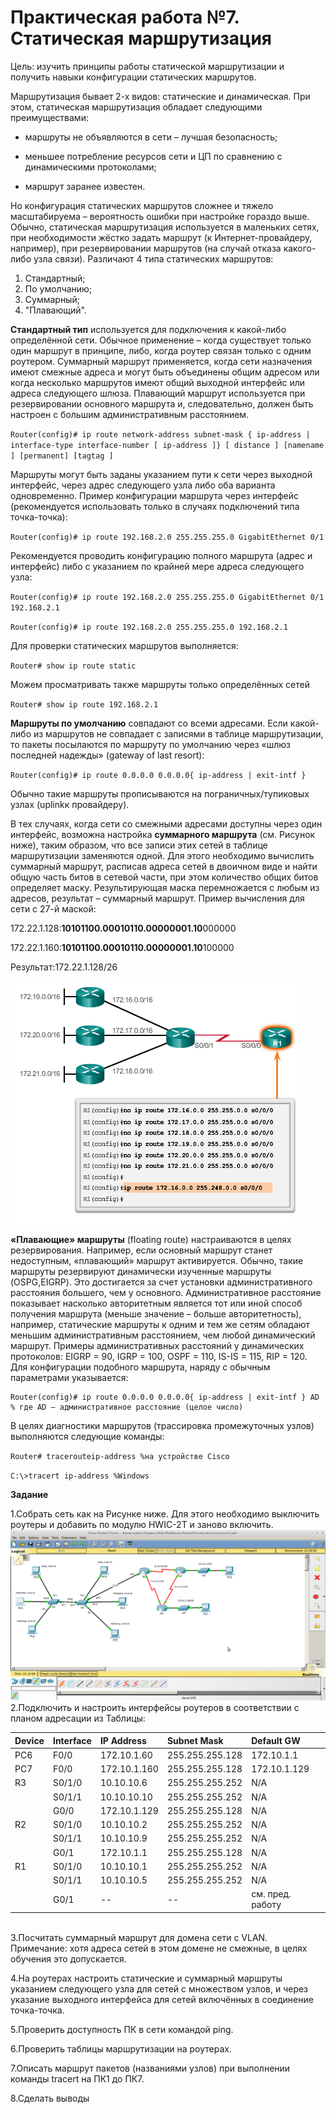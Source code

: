 # **Практическая работа №7. Статическая маршрутизация**

Цель: изучить принципы работы статической маршрутизации и получить навыки конфигурации статических маршрутов.

Маршрутизация бывает 2-х видов: статические и динамическая. При этом, статическая маршрутизация обладает следующими преимуществами:

* маршруты не объявляются в сети – лучшая безопасность;

* меньшее потребление ресурсов сети и ЦП по сравнению с динамическими протоколами;

* маршрут заранее известен.

Но конфигурация статических маршрутов сложнее и тяжело масштабируема – вероятность ошибки при настройке гораздо выше. Обычно, статическая маршрутизация используется в маленьких сетях, при необходимости жёстко задать маршрут \(к Интернет-провайдеру, например\), при резервировании маршрутов \(на случай отказа какого-либо узла связи\). Различают 4 типа статических маршрутов:

1. Стандартный;
2. По умолчанию;
3. Суммарный; 
4. "Плавающий".

**Стандартный тип** используется для подключения к какой-либо определённой сети. Обычное применение – когда существует только один маршрут в принципе, либо, когда роутер связан только с одним роутером. Суммарный маршрут применяется, когда сети назначения имеют смежные адреса и могут быть объединены общим адресом или когда несколько маршрутов имеют общий выходной интерфейс или адреса следующего шлюза. Плавающий маршрут используется при резервировании основного маршрута и, следовательно, должен быть настроен с большим административным расстоянием.

`Router(config)# ip route network-address subnet-mask { ip-address | interface-type interface-number [ ip-address ]} [ distance ] [namename ] [permanent] [tagtag ]`

Маршруты могут быть заданы указанием пути к сети через выходной интерфейс, через адрес следующего узла либо оба варианта одновременно. Пример конфигурации маршрута через интерфейс \(рекомендуется использовать только в случаях подключений типа точка-точка\):

`Router(config)# ip route 192.168.2.0 255.255.255.0 GigabitEthernet 0/1`

Рекомендуется проводить конфигурацию полного маршрута \(адрес и интерфейс\) либо с указанием по крайней мере адреса следующего узла:

`Router(config)# ip route 192.168.2.0 255.255.255.0 GigabitEthernet 0/1 192.168.2.1`

`Router(config)# ip route 192.168.2.0 255.255.255.0 192.168.2.1`

Для проверки статических маршрутов выполняется:

`Router# show ip route static`

Можем просматривать также маршруты только определённых сетей

`Router# show ip route 192.168.2.1`

**Маршруты по умолчанию** совпадают со всеми адресами. Если какой-либо из маршрутов не совпадает с записями в таблице маршрутизации, то пакеты посылаются по маршруту по умолчанию через «шлюз последней надежды» \(gateway of last resort\):

`Router(config)# ip route 0.0.0.0 0.0.0.0{ ip-address | exit-intf }`

Обычно такие маршруты прописываются на пограничных/тупиковых узлах \(uplinkк провайдеру\).

В тех случаях, когда сети со смежными адресами доступны через один интерфейс, возможна настройка **суммарного маршрута** \(см. Рисунок ниже\), таким образом, что все записи этих сетей в таблице маршрутизации заменяются одной. Для этого необходимо вычислить суммарный маршрут, расписав адреса сетей в двоичном виде и найти общую часть битов в сетевой части, при этом количество общих битов определяет маску. Результирующая маска перемножается с любым из адресов, результат – суммарный маршрут. Пример вычисления для сети с 27-й маской:

172.22.1.128:**10101100.00010110.00000001.10**000000

172.22.1.160:**10101100.00010110.00000001.10**100000

Результат:172.22.1.128/26

![](/assets/pr7sum.png)

**«Плавающие» маршруты** \(floating route\) настраиваются в целях резервирования. Например, если основный маршрут станет недоступным, «плавающий» маршрут активируется. Обычно, такие маршруты резервируют динамически изученные маршруты \(OSPG,EIGRP\). Это достигается за счет установки административного расстояния большего, чем у основного. Административное расстояние показывает насколько авторитетным является тот или иной способ получения маршрута \(меньше значение – больше авторитетность\), например, статические маршруты к одним и тем же сетям обладают меньшим административным расстоянием, чем любой динамический маршрут. Примеры административных расстояний у динамических протоколов: EIGRP = 90, IGRP = 100, OSPF = 110, IS-IS = 115, RIP = 120. Для конфигурации подобного маршрута, наряду с обычным параметрами указывается:

```
Router(config)# ip route 0.0.0.0 0.0.0.0{ ip-address | exit-intf } AD % где AD – административное расстояние (целое число)
```

В целях диагностики маршрутов \(трассировка промежуточных узлов\) выполняются следующие команды:

`Router# tracerouteip-address %на устройстве Cisco`

`C:\>tracert ip-address %Windows`

**Задание**

 1.Собрать сеть как на Рисунке ниже. Для этого необходимо выключить роутеры и добавить по модулю HWIC-2T и заново включить.![](/assets/pr7topo.png)  
2.Подключить и настроить интерфейсы роутеров в соответствии с планом адресации из Таблицы:

| **Device** | **Interface** | **IP Address** | **Subnet Mask** | **Default GW** |
| :--- | :--- | :--- | :--- | :--- |
| PC6 | F0/0 | 172.10.1.60 | 255.255.255.128 | 172.10.1.1 |
| PC7 | F0/0 | 172.10.1.160 | 255.255.255.128 | 172.10.1.129 |
| R3 | S0/1/0 | 10.10.10.6 | 255.255.255.252 | N/A |
|  | S0/1/1 | 10.10.10.10 | 255.255.255.252 | N/A |
|  | G0/0 | 172.10.1.129 | 255.255.255.128 | N/A |
| R2 | S0/1/0 | 10.10.10.2 | 255.255.255.252 | N/A |
|  | S0/1/1 | 10.10.10.9 | 255.255.255.252 | N/A |
|  | G0/1 | 172.10.1.1 | 255.255.255.128 | N/A |
| R1 | S0/1/0 | 10.10.10.1 | 255.255.255.252 | N/A |
|  | S0/1/1 | 10.10.10.5 | 255.255.255.252 | N/A |
|  | G0/1 | -- | -- | см. пред. работу |

   
3.Посчитать суммарный маршрут для домена сети с VLAN. Примечание: хотя адреса сетей в этом домене не смежные, в целях обучения это допускается.

4.На роутерах настроить статические и суммарный маршруты указанием следующего узла для сетей с множеством узлов, и через указание выходного интерфейса для сетей включённых в соединение точка-точка.

5.Проверить доступность ПК в сети командой ping.

6.Проверить таблицы маршрутизации на роутерах.

7.Описать маршрут пакетов \(названиями узлов\) при выполнении команды tracert на ПК1 до ПК7.

8.Сделать выводы

 

 

 

